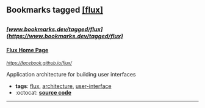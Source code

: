 ## Bookmarks tagged [[flux]](https://www.bookmarks.dev?q=[flux])

_<sup><sup>[www.bookmarks.dev/tagged/flux](https://www.bookmarks.dev/tagged/flux)</sup></sup>_
---
#### [Flux Home Page](https://facebook.github.io/flux/)
_<sup>https://facebook.github.io/flux/</sup>_

Application architecture for building user interfaces
* **tags**: [flux](../tagged/flux.md), [architecture](../tagged/architecture.md), [user-interface](../tagged/user-interface.md)
* :octocat: **[source code](https://github.com/facebook/flux)**
---
